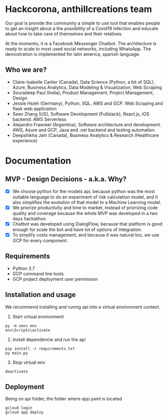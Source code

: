 # Hackcorona, anthillcreations team

Our goal is provide the community a simple to use tool that enables people to get an insight about a the possibility of a Covid19 infection and educate about how to take care of themselves and their relatives.

At the momento, it is a Facebook Messenger Chatbot. The architecture is ready to scale to most used social networks, including WhatsApp. The demostration is implemented for latin america, spanish language.

## Who we are?
 - Claire-Isabelle Carlier (Canada), Data Science (Python, a bit of SQL), Azure, Business Analytics, Data Modeling & Visualization, Web Scraping
 - Souradeep Paul (India), Product Management, Project Management, Design
 - Jessie Hsieh (Germany), Python, SQL, AWS and GCP. Web Scraping and flask web application
 - Sean Zhang (US), Software Development (Fullstack), React.js, iOS backend: AWS Serverless
 - Alejandro Fraenkel (Argentina), Software architecture and development. AWS, Azure and GCP, Java and .net backend and testing automation
 - Deepshikha Jain (Canada), Business Analytics & Research (Healthcare experience)

# Documentation
## MVP - Design Decisions - a.k.a. Why?
 - [x] We choose python for the models api, because python was the most suitable language to do an experiment of risk calculation model, and it also simplifies the evolution  of that model to a Machine Learning model. 
 - [x] We priorize productivity and time to market, instead of priorizing code quality and coverage because the whole MVP was developed in a two days hackathon.
 - [x] Chatbot was developed using DialogFlow, because that platform is good enough for scale the bot and have lot of options of integration.
 - [x] To simplify costs management, and because it was natural too, we use GCP for every component.

## Requirements
 - Python 3.7
 - GCP command line tools
 - GCP project deployment user permission

## Installation and usage
We recommend installing and runnig api into a virtual environment context.  
1. Start virtual environment
```
py -m venv env
env\Scripts\activate
```
2. Install dependencie and run the api
```
pip install -r requirements.txt
py main.py
```
3. Stop virtual env
```
deactivate
```

## Deployment
Being on api folder, the folder where app.yaml is located
```
gcloud login
gcloud app deploy
```
